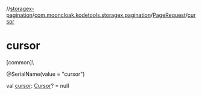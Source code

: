 //[storagex-pagination](../../../index.md)/[com.mooncloak.kodetools.storagex.pagination](../index.md)/[PageRequest](index.md)/[cursor](cursor.md)

# cursor

[common]\

@SerialName(value = &quot;cursor&quot;)

val [cursor](cursor.md): [Cursor](../-cursor/index.md)? = null
